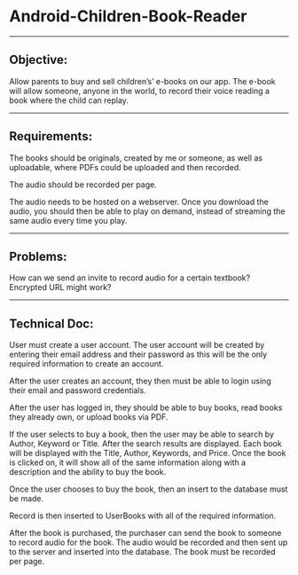 # Android-Children-Book-Reader

-------------------------------
Objective: 
-------------------------------

Allow parents to buy and sell children’s’ e-books on our app. The e-book will allow someone, anyone in the world, to record their voice reading a book where the child can replay.

-------------------------------
Requirements:
------------------------------- 

The books should be originals, created by me or someone, as well as uploadable, where PDFs could be uploaded and then recorded. 

The audio should be recorded per page. 

The audio needs to be hosted on a webserver. Once you download the audio, you should then be able to play on demand, instead of streaming the same audio every time you play. 

-------------------------------
Problems:
-------------------------------

How can we send an invite to record audio for a certain textbook? Encrypted URL might work?

-------------------------------
Technical Doc:
-------------------------------

User must create a user account. The user account will be created by entering their email address and their password as this will be the only required information to create an account. 

After the user creates an account, they then must be able to login using their email and password credentials. 

After the user has logged in, they should be able to buy books, read books they already own, or upload books via PDF. 

If the user selects to buy a book, then the user may be able to search by Author, Keyword or Title.
After the search results are displayed. Each book will be displayed with the Title, Author, Keywords, and Price. Once the book is clicked on, it will show all of the same information along with a description and the ability to buy the book. 

Once the user chooses to buy the book, then an insert to the database must be made. 

Record is then inserted to UserBooks with all of the required information. 

After the book is purchased, the purchaser can send the book to someone to record audio for the book. The audio would be recorded and then sent up to the server and inserted into the database. The book must be recorded per page.


